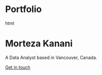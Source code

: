 # Portfolio

html
<div class="header__text-box row">
    <div class="header__text">
        <h1 class="heading-primary">
        <!-- Replace the following name with your name -->
        <span>Morteza Kanani</span>
        </h1>
        <!-- Put a small paragraph about yourself -->
        <p>A Data Analyst based in Vancouver, Canada.</p>
        <a href="#contact" class="btn btn--pink">Get in touch</a>
    </div>
</div>

